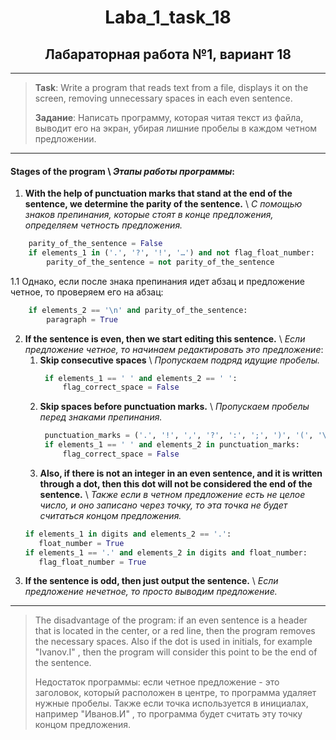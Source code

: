 <h1 align="center">Laba_1_task_18 </h1>
<h2 align="center">Лабараторная работа №1, вариант 18 </h2>

---
> __Task__: Write a program that reads text from a file, displays it on the screen, removing unnecessary spaces in each even sentence.
> 
> __Задание__: Написать программу, которая читая текст  из файла, выводит его на экран, убирая лишние пробелы в каждом четном предложении. 

---
#### __Stages of the program__ \ _Этапы работы программы_:

1. __With the help of punctuation marks that stand at the end of the sentence, we determine the parity of the sentence.__ \ _С помощью знаков препинания, которые стоят в конце предложения, определяем четность предложения._
```python
    parity_of_the_sentence = False  
    if elements_1 in ('.', '?', '!', '…') and not flag_float_number:                       
        parity_of_the_sentence = not parity_of_the_sentence                
``` 
1.1 Однако, если после знака препинания идет абзац и предложение четное, то проверяем его на абзац: 
```python
    if elements_2 == '\n' and parity_of_the_sentence:                         
        paragraph = True
```
2. __If the sentence is even, then we start editing this sentence.__ \ _Если предложение четное, то начинаем редактировать это предложение_:
   1. __Skip consecutive spaces__ \ _Пропускаем подряд идущие пробелы._
       ```python
        if elements_1 == ' ' and elements_2 == ' ':                 
            flag_correct_space = False
      ```
   2. __Skip spaces before punctuation marks.__ \ _Пропускаем пробелы перед знаками препинания._
      ```python
       punctuation_marks = ('.', '!', ',', '?', ':', ';', ')', '(', '\'', '\"', '»', '…')
       if elements_1 == ' ' and elements_2 in punctuation_marks:          
           flag_correct_space = False
       ```
   3. __Also, if there is not an integer in an even sentence, and it is written through a dot, then this dot will not be considered the end of the sentence.__ \ _Также если в четном предложение есть не целое число, и оно записано через точку, то эта точка не будет считаться концом предложения._
     ```python
    if elements_1 in digits and elements_2 == '.':                                 # проверка на число с плавающей точкой
        float_number = True
    if elements_1 == '.' and elements_2 in digits and float_number:                # если это число с плавающей точкой то точку не считаем концом предложения
        flag_float_number = True
     ```
3. __If the sentence is odd, then just output the sentence.__ \ _Если предложение нечетное, то просто выводим предложение._

---
> The disadvantage of the program: if an even sentence is a header that is located in the center, or a red line, then the program removes the necessary spaces.
> Also if the dot is used in initials, for example "Ivanov.I" , then the program will consider this point to be the end of the sentence.
>
> Недостаток программы: если четное предложение - это заголовок, который расположен в центре, то программа удаляет нужные пробелы.
> Также если точка используется в инициалах, например "Иванов.И" , то программа будет считать эту точку концом предложения.  




